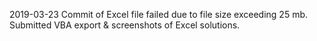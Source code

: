 2019-03-23
Commit of Excel file failed due to file size exceeding 25 mb.
Submitted VBA export & screenshots of Excel solutions.
